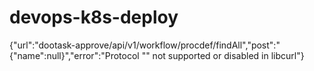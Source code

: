 # devops-k8s-deploy
{"url":"dootask-approve\/api\/v1\/workflow\/procdef\/findAll","post":"{\"name\":null}","error":"Protocol \"\" not supported or disabled in libcurl"}